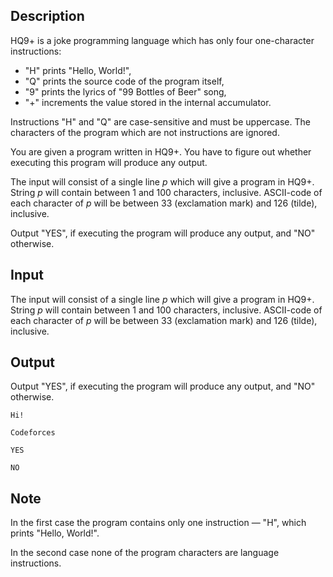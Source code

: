 ## Description

<div><p>HQ9+ is a joke programming language which has only four one-character instructions:</p><ul><li> "<span class="tex-font-style-tt">H</span>" prints "<span class="tex-font-style-tt">Hello, World!</span>",</li><li> "<span class="tex-font-style-tt">Q</span>" prints the source code of the program itself,</li><li> "<span class="tex-font-style-tt">9</span>" prints the lyrics of "99 Bottles of Beer" song, </li><li> "<span class="tex-font-style-tt">+</span>" increments the value stored in the internal accumulator.</li></ul><p>Instructions "<span class="tex-font-style-tt">H</span>" and "<span class="tex-font-style-tt">Q</span>" are case-sensitive and must be uppercase. The characters of the program which are not instructions are ignored.</p><p>You are given a program written in HQ9+. You have to figure out whether executing this program will produce any output.</p></div><div class="input-specification"><p>The input will consist of a single line <span class="tex-span"><i>p</i></span> which will give a program in HQ9+. String <span class="tex-span"><i>p</i></span> will contain between 1 and 100 characters, inclusive. ASCII-code of each character of <span class="tex-span"><i>p</i></span> will be between 33 (exclamation mark) and 126 (tilde), inclusive.</p></div><div class="output-specification"><p>Output "<span class="tex-font-style-tt">YES</span>", if executing the program will produce any output, and "<span class="tex-font-style-tt">NO</span>" otherwise.</p></div>

## Input

<p>The input will consist of a single line <span class="tex-span"><i>p</i></span> which will give a program in HQ9+. String <span class="tex-span"><i>p</i></span> will contain between 1 and 100 characters, inclusive. ASCII-code of each character of <span class="tex-span"><i>p</i></span> will be between 33 (exclamation mark) and 126 (tilde), inclusive.</p>

## Output

<p>Output "<span class="tex-font-style-tt">YES</span>", if executing the program will produce any output, and "<span class="tex-font-style-tt">NO</span>" otherwise.</p>





```input1
Hi!

```




```input2
Codeforces

```




```output1
YES

```




```output2
NO

```



## Note

<p>In the first case the program contains only one instruction — "<span class="tex-font-style-tt">H</span>", which prints "<span class="tex-font-style-tt">Hello, World!</span>".</p><p>In the second case none of the program characters are language instructions.</p>
